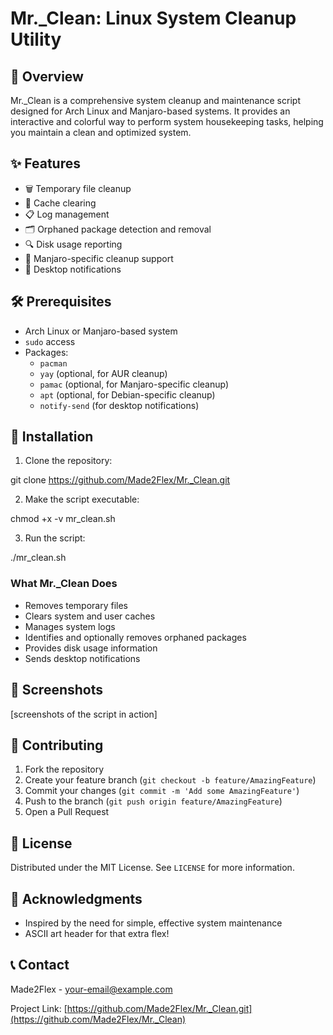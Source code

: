 # Mr._Clean: Linux System Cleanup Utility

## 🧹 Overview

Mr._Clean is a comprehensive system cleanup and maintenance script designed for Arch Linux and Manjaro-based systems. It provides an interactive and colorful way to perform system housekeeping tasks, helping you maintain a clean and optimized system.

## ✨ Features

- 🗑️ Temporary file cleanup
- 🧹 Cache clearing
- 📋 Log management
- 🗂️ Orphaned package detection and removal
- 🔍 Disk usage reporting
- 🚀 Manjaro-specific cleanup support
- 📣 Desktop notifications

## 🛠️ Prerequisites

- Arch Linux or Manjaro-based system
- `sudo` access
- Packages: 
  - `pacman`
  - `yay` (optional, for AUR cleanup)
  - `pamac` (optional, for Manjaro-specific cleanup)
  - `apt` (optional, for Debian-specific cleanup)
  - `notify-send` (for desktop notifications)

## 🚀 Installation

1. Clone the repository:

git clone https://github.com/Made2Flex/Mr._Clean.git

2. Make the script executable:

chmod +x -v mr_clean.sh

3. Run the script:

./mr_clean.sh


### What Mr._Clean Does

- Removes temporary files
- Clears system and user caches
- Manages system logs
- Identifies and optionally removes orphaned packages
- Provides disk usage information
- Sends desktop notifications

## 🎨 Screenshots

[screenshots of the script in action]

## 🤝 Contributing

1. Fork the repository
2. Create your feature branch (`git checkout -b feature/AmazingFeature`)
3. Commit your changes (`git commit -m 'Add some AmazingFeature'`)
4. Push to the branch (`git push origin feature/AmazingFeature`)
5. Open a Pull Request

## 📄 License

Distributed under the MIT License. See `LICENSE` for more information.

## 🙌 Acknowledgments

- Inspired by the need for simple, effective system maintenance
- ASCII art header for that extra flex!

## 📞 Contact

Made2Flex - [your-email@example.com](mailto:your-email@example.com)

Project Link: [https://github.com/Made2Flex/Mr._Clean.git](https://github.com/Made2Flex/Mr._Clean)
